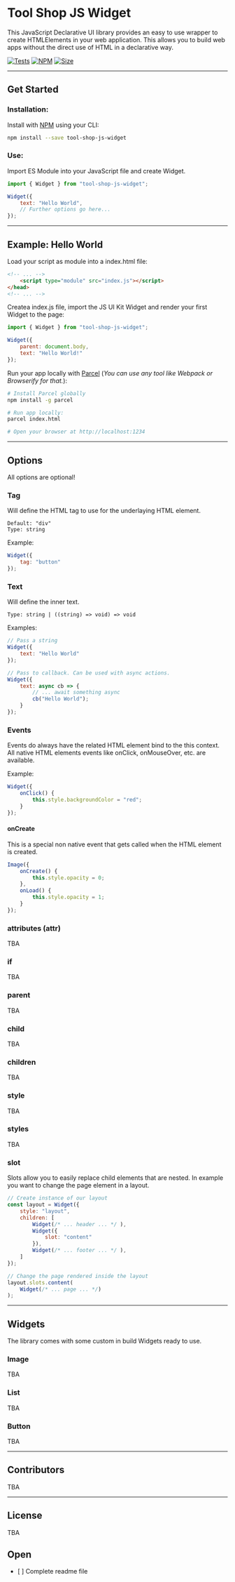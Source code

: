 # Tool Shop JS Widget

This JavaScript Declarative UI library provides an easy to use wrapper to create HTMLElements in your web application. This allows you to build web apps without the direct use of HTML in a declarative way.

[![Tests](https://github.com/dobschal/tool-shop-js-widget/actions/workflows/unit-test.yml/badge.svg)](https://github.com/dobschal/tool-shop-js-widget/actions/workflows/unit-test.yml)
[![NPM](https://img.shields.io/npm/v/tool-shop-js-widget)](https://www.npmjs.com/package/tool-shop-js-widget)
[![Size](https://img.shields.io/bundlephobia/min/tool-shop-js-widget?style=plastic)](https://img.shields.io/bundlephobia/min/tool-shop-js-widget?style=plastic)

<hr />

## Get Started

### Installation:

Install with [NPM](https://nodejs.dev/en/) using your CLI:
```bash
npm install --save tool-shop-js-widget
```

### Use:
Import ES Module into your JavaScript file and create Widget.
```javascript
import { Widget } from "tool-shop-js-widget";

Widget({
    text: "Hello World",
    // Further options go here...
});
```
<hr />

## Example: Hello World
Load your script as module into a index.html file:
```html
<!-- ... -->
    <script type="module" src="index.js"></script>
</head>
<!-- ... -->
```

Createa index.js file, import the JS UI Kit Widget and render your first Widget to the page:
```javascript
import { Widget } from "tool-shop-js-widget";

Widget({
    parent: document.body,
    text: "Hello World!" 
});
```

Run your app locally with [Parcel](https://parceljs.org) (*You can use any tool like Webpack or Browserify for that.*):
```bash
# Install Parcel globally
npm install -g parcel

# Run app locally:
parcel index.html

# Open your browser at http://localhost:1234
```
<hr />

## Options
All options are optional!

### Tag
Will define the HTML tag to use for the underlaying HTML element. 
```
Default: "div"
Type: string
```
Example:
```javascript
Widget({
    tag: "button"
});
```

### Text
Will define the inner text. 
```
Type: string | ((string) => void) => void
```
Examples:
```javascript
// Pass a string
Widget({
    text: "Hello World"
});

// Pass to callback. Can be used with async actions.
Widget({
    text: async cb => {
        // ... await something async
        cb("Hello World");
    }
});
```

### Events
Events do always have the related HTML element bind to the this context.
All native HTML elements events like onClick, onMouseOver, etc. are available.

Example:
```javascript
Widget({
    onClick() {
        this.style.backgroundColor = "red";
    }
});
```

#### onCreate
This is a special non native event that gets called when the HTML element is created.
```javascript
Image({
    onCreate() {
        this.style.opacity = 0;
    },
    onLoad() {
        this.style.opacity = 1;
    }
});
```

### attributes (attr)

TBA

### if

TBA

### parent

TBA

### child

TBA

### children

TBA

### style

TBA

### styles

TBA

### slot
Slots allow you to easily replace child elements that are nested.
In example you want to change the page element in a layout.

```javascript
// Create instance of our layout
const layout = Widget({
    style: "layout",
    children: [
        Widget(/* ... header ... */ ),
        Widget({
            slot: "content"
        }),
        Widget(/* ... footer ... */ ),
    ]
});

// Change the page rendered inside the layout
layout.slots.content(
    Widget(/* ... page ... */)
);
```

<hr />

## Widgets
The library comes with some custom in build Widgets ready to use.

### Image

TBA

### List

TBA

### Button

TBA

<hr />

## Contributors

TBA

<hr />

## License

TBA

## Open

- [ ] Complete readme file